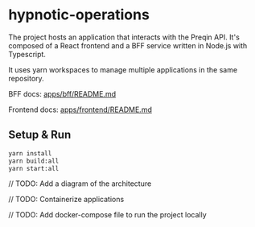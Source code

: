 # hypnotic-operations

The project hosts an application that interacts with the Preqin API. It's composed of a React frontend and a BFF service written in Node.js with Typescript.

It uses yarn workspaces to manage multiple applications in the same repository.

BFF docs: [apps/bff/README.md](apps/bff/README.md) 

Frontend docs: [apps/frontend/README.md](apps/frontend/README.md)

## Setup & Run

```bash
yarn install
yarn build:all
yarn start:all
```

// TODO: Add a diagram of the architecture

// TODO: Containerize applications

// TODO: Add docker-compose file to run the project locally
